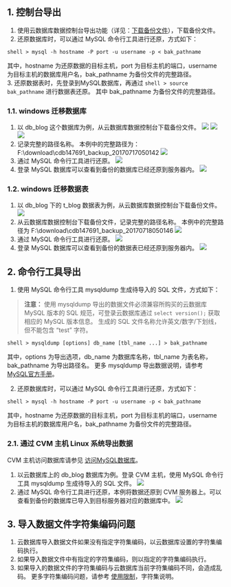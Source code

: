 ## 1. 控制台导出
1. 使用云数据库数据控制台导出功能（详见：[下载备份文件](https://www.qcloud.com/document/product/236/7274)），下载备份文件。  
2. 还原数据库时，可以通过 MySQL 命令行工具进行还原，方式如下：
```
shell > mysql -h hostname -P port -u username -p < bak_pathname
```
其中，hostname 为还原数据的目标主机，port 为目标主机的端口，username 为目标主机的数据库用户名，bak_pathname 为备份文件的完整路径。  
3. 还原数据表时，先登录到MySQL数据库，再通过 `shell > source bak_pathname` 进行数据表还原。
其中 bak_pathname 为备份文件的完整路径。

### 1.1. windows 迁移数据库
1. 以 db_blog 这个数据库为例，从云数据库数据控制台下载备份文件。
![][image-7]
![][image-8]
![][image-9]
2. 记录完整的路径名称。
本例中的完整路径为： F:\download\cdb147691_backup_20170717050142
![][image-1]
3. 通过 MySQL 命令行工具进行还原。
![][image-2]
4. 登录 MySQL 数据库可以查看到备份的数据库已经还原到服务器内。
![][image-10]

### 1.2. windows 迁移数据表
1. 以 db_blog 下的 t_blog 数据表为例，从云数据库数据控制台下载备份文件。
![][image-11]
2. 从云数据库数据控制台下载备份文件，记录完整的路径名称。
本例中的完整路径为 F:\download\cdb147691_backup_20170718050146
![][image-3]
3. 通过 MySQL 命令行工具进行还原。
![][image-4]
4. 登录 MySQL 数据库可以查看到备份的数据表已经还原到服务器内。
![][image-12]

## 2. 命令行工具导出
1. 使用 MySQL 命令行工具 mysqldump 生成待导入的 SQL 文件，方式如下：
>**注意：**
>使用 mysqldump 导出的数据文件必须兼容所购买的云数据库 MySQL 版本的 SQL 规范，可登录云数据库通过 `select version();` 获取相应的 MySQL 版本信息。
>生成的 SQL 文件名称允许英文/数字/下划线，但不能包含 “test” 字符。

```
shell > mysqldump [options] db_name [tbl_name ...] > bak_pathname
```
其中，options 为导出选项，db_name 为数据库名称，tbl_name 为表名称，bak_pathname 为导出路径名。
更多 mysqldump 导出数据说明，请参考 [MySQL官方手册](https://dev.mysql.com/doc/refman/5.6/en/mysqldump.html)。

2. 还原数据库时，可以通过 MySQL 命令行工具进行还原，方式如下：
```
shell > mysql -h hostname -P port -u username -p < bak_pathname
```
其中，hostname 为还原数据的目标主机，port 为目标主机的端口，username 为目标主机的数据库用户名，bak_pathname 为备份文件的完整路径。

### 2.1. 通过 CVM 主机 Linux 系统导出数据
CVM 主机访问数据库请参见 [访问MySQL数据库](https://www.qcloud.com/document/product/236/3130)。
1. 以云数据库上的 db_blog 数据库为例。登录 CVM 主机，使用 MySQL 命令行工具 mysqldump 生成待导入的 SQL 文件。
![][image-5]
2. 通过 MySQL 命令行工具进行还原，本例将数据还原到 CVM 服务器上。可以查看到备份的数据库已导入到目标服务器对应的数据库中。
![][image-6]

## 3. 导入数据文件字符集编码问题
1. 云数据库导入数据文件如果没有指定字符集编码，以云数据库设置的字符集编码执行。
2. 如果导入数据文件中有指定的字符集编码，则以指定的字符集编码执行。
3. 如果导入的数据文件的字符集编码与云数据库当前字符集编码不同，会造成乱码。
更多字符集编码问题，请参考 [使用限制](https://www.qcloud.com/document/product/236/7259#document_charset_6)，字符集说明。

[image-1]:  https://mc.qcloudimg.com/static/img/ec1530d76dab094cfc76a49e05e34d3c/step11.png
[image-2]:  https://mc.qcloudimg.com/static/img/bb37805c3fa523664ea427923f79c747/step12.png
[image-3]:  https://mc.qcloudimg.com/static/img/42f282cf218253ba16ec51eb715ac76f/step13.png
[image-4]:  https://mc.qcloudimg.com/static/img/ec52232b7fab6e9d44b95ab1f774a0c1/step14.png
[image-5]:  https://mc.qcloudimg.com/static/img/2eb987a5a0a3d1b5b889970e67d66840/step15.png
[image-6]:  https://mc.qcloudimg.com/static/img/58d60e0df9def342ee8344d68e5d6558/step16.png
[image-7]:  https://mc.qcloudimg.com/static/img/93e534bb662bd93cd1cc33f3e7e01fd8/step1.png
[image-8]:  https://mc.qcloudimg.com/static/img/85c72e3d044155342ec9375b42d7d597/step2.png
[image-9]:  https://mc.qcloudimg.com/static/img/fbd4f81256f71264d8616916673c3383/step3.png
[image-10]: https://mc.qcloudimg.com/static/img/3bae3de9bd92e262bcfc2d0ae73a85bf/step4.png
[image-11]: https://mc.qcloudimg.com/static/img/189a5828548563144959c91482b91694/step5.png
[image-12]: https://mc.qcloudimg.com/static/img/4f03808a5f93d2b2731431c12c1684ee/step6.png
